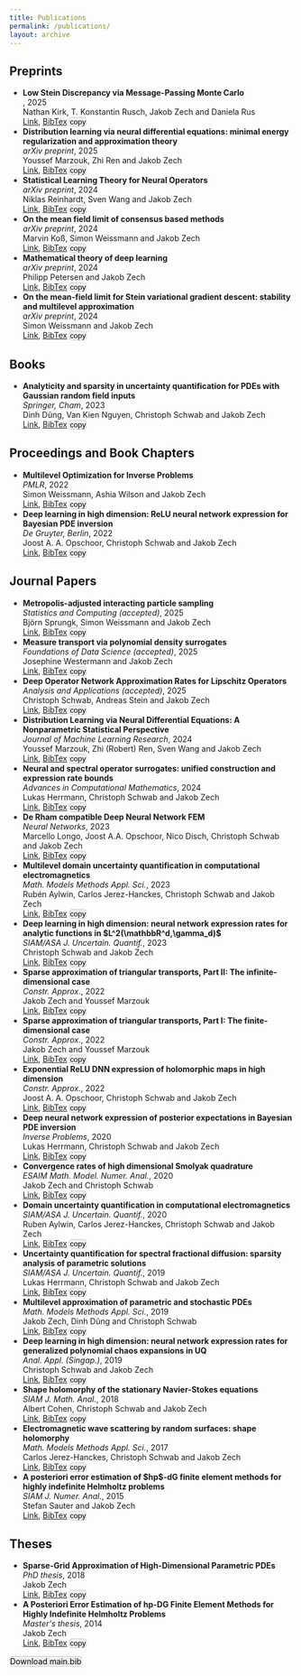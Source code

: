 ```yaml
---
title: Publications
permalink: /publications/
layout: archive
---
```


<script type="text/javascript" async
  src="https://cdnjs.cloudflare.com/ajax/libs/mathjax/2.7.7/MathJax.js?config=TeX-MML-AM_CHTML">
</script>

<script>
function copyToClipboard(text) {
    navigator.clipboard.writeText(text).then(function() {
        alert('BibTeX entry copied to clipboard!');
    }, function(err) {
        console.error('Could not copy text: ', err);
    });
}
</script>


<h2>Preprints</h2>
<ul class="my-publication-list">
<li><b>Low Stein Discrepancy via Message-Passing Monte Carlo</b><br />
<i></i>, 2025<br>
Nathan Kirk, T. Konstantin Rusch, Jakob Zech and Daniela Rus<br>
<a href="https://arxiv.org/abs/2503.21103">Link</a>, <a href="/publications/Kirk2025Stein.html">BibTex</a> <button onclick='copyToClipboard("@misc{Kirk2025Stein,\n    Author = {Kirk, Nathan and Rusch, T. Konstantin and Zech, Jakob and Rus, Daniela},\n    Title = {Low Stein Discrepancy via Message-Passing Monte Carlo},\n    Year = {2025},\n    Eprint = {arXiv:2503.21103},\n    Url = {https://arxiv.org/abs/2503.21103}\n}\n")' style='padding:0px; background-color:#f0f0f0;border:1px solid #ccc;cursor:pointer;border-radius:5px;'>copy</button></li>
<li><b>Distribution learning via neural differential equations: minimal energy regularization and approximation theory</b><br />
<i>arXiv preprint</i>, 2025<br>
Youssef Marzouk, Zhi Ren and Jakob Zech<br>
<a href="https://arxiv.org/abs/2502.03795">Link</a>, <a href="/publications/Marzouk2025Node.html">BibTex</a> <button onclick='copyToClipboard("@misc{Marzouk2025Node,\n    Author = {Marzouk, Youssef and Ren, Zhi and Zech, Jakob},\n    Title = {Distribution learning via neural differential equations: minimal energy regularization and approximation theory},\n    Year = {2025},\n    Journal = {arXiv preprint},\n    Url = {https://arxiv.org/abs/2502.03795}\n}\n")' style='padding:0px; background-color:#f0f0f0;border:1px solid #ccc;cursor:pointer;border-radius:5px;'>copy</button></li>
<li><b>Statistical Learning Theory for Neural Operators</b><br />
<i>arXiv preprint</i>, 2024<br>
Niklas Reinhardt, Sven Wang and Jakob Zech<br>
<a href="https://arxiv.org/abs/2412.17582">Link</a>, <a href="/publications/Reinhardt2024Operator.html">BibTex</a> <button onclick='copyToClipboard("@misc{Reinhardt2024Operator,\n    Author = {Reinhardt, Niklas and Wang, Sven and Zech, Jakob},\n    Title = {Statistical Learning Theory for Neural Operators},\n    Year = {2024},\n    Journal = {arXiv preprint},\n    Url = {https://arxiv.org/abs/2412.17582}\n}\n")' style='padding:0px; background-color:#f0f0f0;border:1px solid #ccc;cursor:pointer;border-radius:5px;'>copy</button></li>
<li><b>On the mean field limit of consensus based methods</b><br />
<i>arXiv preprint</i>, 2024<br>
Marvin Koß, Simon Weissmann and Jakob Zech<br>
<a href="https://arxiv.org/abs/2409.03518">Link</a>, <a href="/publications/Koss2024Consensus.html">BibTex</a> <button onclick='copyToClipboard("@misc{Koss2024Consensus,\n    Author = {Koß, Marvin and Weissmann, Simon and Zech, Jakob},\n    Title = {On the mean field limit of consensus based methods},\n    Year = {2024},\n    Journal = {arXiv preprint},\n    Url = {https://arxiv.org/abs/2409.03518}\n}\n")' style='padding:0px; background-color:#f0f0f0;border:1px solid #ccc;cursor:pointer;border-radius:5px;'>copy</button></li>
<li><b>Mathematical theory of deep learning</b><br />
<i>arXiv preprint</i>, 2024<br>
Philipp Petersen and Jakob Zech<br>
<a href="https://arxiv.org/abs/2407.18384">Link</a>, <a href="/publications/Petersen2024Deep.html">BibTex</a> <button onclick='copyToClipboard("@misc{Petersen2024Deep,\n    Author = {Petersen, Philipp and Zech, Jakob},\n    Title = {Mathematical theory of deep learning},\n    Year = {2024},\n    Journal = {arXiv preprint},\n    Url = {https://arxiv.org/abs/2407.18384}\n}\n")' style='padding:0px; background-color:#f0f0f0;border:1px solid #ccc;cursor:pointer;border-radius:5px;'>copy</button></li>
<li><b>On the mean-field limit for Stein variational gradient descent: stability and multilevel approximation</b><br />
<i>arXiv preprint</i>, 2024<br>
Simon Weissmann and Jakob Zech<br>
<a href="https://arxiv.org/abs/2402.01320">Link</a>, <a href="/publications/Weissmann2024Stein.html">BibTex</a> <button onclick='copyToClipboard("@article{Weissmann2024Stein,\n    Author = {Weissmann, Simon and Zech, Jakob},\n    Title = {On the mean-field limit for Stein variational gradient descent: stability and multilevel approximation},\n    Year = {2024},\n    Journal = {arXiv preprint},\n    Url = {https://arxiv.org/abs/2402.01320}\n}\n")' style='padding:0px; background-color:#f0f0f0;border:1px solid #ccc;cursor:pointer;border-radius:5px;'>copy</button></li>
</ul>

<h2>Books</h2>
<ul class="my-publication-list">
<li><b>Analyticity and sparsity in uncertainty quantification for PDEs with Gaussian random field inputs</b><br />
<i>Springer, Cham</i>, 2023<br>
Dinh Dũng, Van Kien Nguyen, Christoph Schwab and Jakob Zech<br>
<a href="https://doi.org/10.1007/978-3-031-38384-7">Link</a>, <a href="/publications/Dung2023Gaussian.html">BibTex</a> <button onclick='copyToClipboard("@book{Dung2023Gaussian,\n    AUTHOR = {D\\textasciitilde {u}ng, Dinh and Nguyen, Van Kien and Schwab, Christoph and Zech, Jakob},\n    TITLE = {Analyticity and sparsity in uncertainty quantification for {PDE}s with {G}aussian random field inputs},\n    SERIES = {Lecture Notes in Mathematics},\n    VOLUME = {2334},\n    PUBLISHER = {Springer, Cham},\n    YEAR = {2023},\n    PAGES = {xv+205},\n    ISBN = {978-3-031-38383-0; 978-3-031-38384-7},\n    MRCLASS = {65C20 (35B30 35J15 35J47 65D40 65N21)},\n    MRNUMBER = {4689622},\n    DOI = {10.1007/978-3-031-38384-7},\n    URL = {https://doi.org/10.1007/978-3-031-38384-7}\n}\n")' style='padding:0px; background-color:#f0f0f0;border:1px solid #ccc;cursor:pointer;border-radius:5px;'>copy</button></li>
</ul>

<h2>Proceedings and Book Chapters</h2>
<ul class="my-publication-list">
<li><b>Multilevel Optimization for Inverse Problems</b><br />
<i>PMLR</i>, 2022<br>
Simon Weissmann, Ashia Wilson and Jakob Zech<br>
<a href="https://proceedings.mlr.press/v178/weissmann22a.html">Link</a>, <a href="/publications/Weissmann2022Optimization.html">BibTex</a> <button onclick='copyToClipboard("@InProceedings{Weissmann2022Optimization,\n    author = {Weissmann, Simon and Wilson, Ashia and Zech, Jakob},\n    editor = {Loh, Po-Ling and Raginsky, Maxim},\n    title = {Multilevel Optimization for Inverse Problems},\n    booktitle = {Proceedings of Thirty Fifth Conference on Learning Theory},\n    pages = {5489--5524},\n    year = {2022},\n    volume = {178},\n    series = {Proceedings of Machine Learning Research},\n    month = {02--05 Jul},\n    publisher = {PMLR},\n    pdf = {https://proceedings.mlr.press/v178/weissmann22a/weissmann22a.pdf},\n    url = {https://proceedings.mlr.press/v178/weissmann22a.html}\n}\n")' style='padding:0px; background-color:#f0f0f0;border:1px solid #ccc;cursor:pointer;border-radius:5px;'>copy</button></li>
<li><b>Deep learning in high dimension: ReLU neural network expression for Bayesian PDE inversion</b><br />
<i>De Gruyter, Berlin</i>, 2022<br>
Joost A. A. Opschoor, Christoph Schwab and Jakob Zech<br>
<a href="https://doi.org/10.1515/9783110695984-015">Link</a>, <a href="/publications/Opschoor2022Bayesian.html">BibTex</a> <button onclick='copyToClipboard("@incollection{Opschoor2022Bayesian,\n    AUTHOR = {Opschoor, Joost A. A. and Schwab, Christoph and Zech, Jakob},\n    TITLE = {Deep learning in high dimension: {R}e{LU} neural network expression for {B}ayesian {PDE} inversion},\n    BOOKTITLE = {Optimization and control for partial differential equations---uncertainty quantification, open and closed-loop control, and shape optimization},\n    SERIES = {Radon Ser. Comput. Appl. Math.},\n    VOLUME = {29},\n    PAGES = {419--462},\n    PUBLISHER = {De Gruyter, Berlin},\n    YEAR = {2022},\n    ISBN = {978-3-11-069596-0; 978-3-11-069598-4; 978-3-11-069600-4},\n    MRCLASS = {68T07 (35R30 62F15 62M45 65N21)},\n    MRNUMBER = {4409717},\n    DOI = {10.1515/9783110695984-015},\n    URL = {https://doi.org/10.1515/9783110695984-015}\n}\n")' style='padding:0px; background-color:#f0f0f0;border:1px solid #ccc;cursor:pointer;border-radius:5px;'>copy</button></li>
</ul>

<h2>Journal Papers</h2>
<ul class="my-publication-list">
<li><b>Metropolis-adjusted interacting particle sampling</b><br />
<i>Statistics and Computing (accepted)</i>, 2025<br>
Björn Sprungk, Simon Weissmann and Jakob Zech<br>
<a href="https://arxiv.org/abs/2312.13889">Link</a>, <a href="/publications/Sprungk2025Metropolis.html">BibTex</a> <button onclick='copyToClipboard("@article{Sprungk2025Metropolis,\n    Author = {Sprungk, Björn and Weissmann, Simon and Zech, Jakob},\n    Title = {Metropolis-adjusted interacting particle sampling},\n    Year = {2025},\n    Journal = {Statistics and Computing (accepted)},\n    Url = {https://arxiv.org/abs/2312.13889}\n}\n")' style='padding:0px; background-color:#f0f0f0;border:1px solid #ccc;cursor:pointer;border-radius:5px;'>copy</button></li>
<li><b>Measure transport via polynomial density surrogates</b><br />
<i>Foundations of Data Science (accepted)</i>, 2025<br>
Josephine Westermann and Jakob Zech<br>
<a href="https://arxiv.org/abs/2311.04172">Link</a>, <a href="/publications/Westermann2025Transport.html">BibTex</a> <button onclick='copyToClipboard("@article{Westermann2025Transport,\n    Author = {Westermann, Josephine and Zech, Jakob},\n    Title = {Measure transport via polynomial density surrogates},\n    Year = {2025},\n    Journal = {Foundations of Data Science (accepted)},\n    Url = {https://arxiv.org/abs/2311.04172}\n}\n")' style='padding:0px; background-color:#f0f0f0;border:1px solid #ccc;cursor:pointer;border-radius:5px;'>copy</button></li>
<li><b>Deep Operator Network Approximation Rates for Lipschitz Operators</b><br />
<i>Analysis and Applications (accepted)</i>, 2025<br>
Christoph Schwab, Andreas Stein and Jakob Zech<br>
<a href="https://arxiv.org/abs/2307.09835">Link</a>, <a href="/publications/Schwab2025Lipschitz.html">BibTex</a> <button onclick='copyToClipboard("@article{Schwab2025Lipschitz,\n    Author = {Schwab, Christoph and Stein, Andreas and Zech, Jakob},\n    Title = {Deep Operator Network Approximation Rates for Lipschitz Operators},\n    Year = {2025},\n    Journal = {Analysis and Applications (accepted)},\n    Url = {https://arxiv.org/abs/2307.09835}\n}\n")' style='padding:0px; background-color:#f0f0f0;border:1px solid #ccc;cursor:pointer;border-radius:5px;'>copy</button></li>
<li><b>Distribution Learning via Neural Differential Equations: A Nonparametric Statistical Perspective</b><br />
<i>Journal of Machine Learning Research</i>, 2024<br>
Youssef Marzouk, Zhi (Robert) Ren, Sven Wang and Jakob Zech<br>
<a href="http://jmlr.org/papers/v25/23-1280.html">Link</a>, <a href="/publications/Marzouk2023Distribution.html">BibTex</a> <button onclick='copyToClipboard("@article{Marzouk2023Distribution,\n    author = {Marzouk, Youssef and Ren, Zhi (Robert) and Wang, Sven and Zech, Jakob},\n    title = {Distribution Learning via Neural Differential Equations: A Nonparametric Statistical Perspective},\n    journal = {Journal of Machine Learning Research},\n    year = {2024},\n    volume = {25},\n    number = {232},\n    pages = {1--61},\n    url = {http://jmlr.org/papers/v25/23-1280.html}\n}\n")' style='padding:0px; background-color:#f0f0f0;border:1px solid #ccc;cursor:pointer;border-radius:5px;'>copy</button></li>
<li><b>Neural and spectral operator surrogates: unified construction and expression rate bounds</b><br />
<i>Advances in Computational Mathematics</i>, 2024<br>
Lukas Herrmann, Christoph Schwab and Jakob Zech<br>
<a href="https://doi.org/10.1007/s10444-024-10171-2">Link</a>, <a href="/publications/Herrmann2024Operator.html">BibTex</a> <button onclick='copyToClipboard("@Article{Herrmann2024Operator,\n    author = {Herrmann, Lukas and Schwab, Christoph and Zech, Jakob},\n    title = {Neural and spectral operator surrogates: unified construction and expression rate bounds},\n    journal = {Advances in Computational Mathematics},\n    year = {2024},\n    month = {Jul},\n    day = {15},\n    volume = {50},\n    number = {4},\n    pages = {72},\n    issn = {1572-9044},\n    doi = {10.1007/s10444-024-10171-2},\n    url = {https://doi.org/10.1007/s10444-024-10171-2}\n}\n")' style='padding:0px; background-color:#f0f0f0;border:1px solid #ccc;cursor:pointer;border-radius:5px;'>copy</button></li>
<li><b>De Rham compatible Deep Neural Network FEM</b><br />
<i>Neural Networks</i>, 2023<br>
Marcello Longo, Joost A.A. Opschoor, Nico Disch, Christoph Schwab and Jakob Zech<br>
<a href="https://www.sciencedirect.com/science/article/pii/S0893608023003088">Link</a>, <a href="/publications/Longo2023DeRham.html">BibTex</a> <button onclick='copyToClipboard("@article{Longo2023DeRham,\n    author = {Longo, Marcello and Opschoor, Joost A.A. and Disch, Nico and Schwab, Christoph and Zech, Jakob},\n    title = {De Rham compatible Deep Neural Network FEM},\n    journal = {Neural Networks},\n    volume = {165},\n    pages = {721-739},\n    year = {2023},\n    issn = {0893-6080},\n    doi = {https://doi.org/10.1016/j.neunet.2023.06.008},\n    url = {https://www.sciencedirect.com/science/article/pii/S0893608023003088},\n    keywords = {De Rham complex, Finite Elements, Lavrentiev gap, Neural networks, PINNs}\n}\n")' style='padding:0px; background-color:#f0f0f0;border:1px solid #ccc;cursor:pointer;border-radius:5px;'>copy</button></li>
<li><b>Multilevel domain uncertainty quantification in computational electromagnetics</b><br />
<i>Math. Models Methods Appl. Sci.</i>, 2023<br>
Rubén Aylwin, Carlos Jerez-Hanckes, Christoph Schwab and Jakob Zech<br>
<a href="https://doi.org/10.1142/S0218202523500264">Link</a>, <a href="/publications/Aylwin2023Maxwell.html">BibTex</a> <button onclick='copyToClipboard("@article{Aylwin2023Maxwell,\n    AUTHOR = {Aylwin, Rub\&#39;{e}n and Jerez-Hanckes, Carlos and Schwab, Christoph and Zech, Jakob},\n    TITLE = {Multilevel domain uncertainty quantification in computational electromagnetics},\n    JOURNAL = {Math. Models Methods Appl. Sci.},\n    FJOURNAL = {Mathematical Models and Methods in Applied Sciences},\n    VOLUME = {33},\n    YEAR = {2023},\n    NUMBER = {4},\n    PAGES = {877--921},\n    ISSN = {0218-2025,1793-6314},\n    MRCLASS = {35A20 (32D05 35B30 35Q61)},\n    MRNUMBER = {4590315},\n    DOI = {10.1142/S0218202523500264},\n    URL = {https://doi.org/10.1142/S0218202523500264}\n}\n")' style='padding:0px; background-color:#f0f0f0;border:1px solid #ccc;cursor:pointer;border-radius:5px;'>copy</button></li>
<li><b>Deep learning in high dimension: neural network expression rates for analytic functions in $L^2(\mathbbR^d,\gamma_d)$</b><br />
<i>SIAM/ASA J. Uncertain. Quantif.</i>, 2023<br>
Christoph Schwab and Jakob Zech<br>
<a href="https://doi.org/10.1137/21M1462738">Link</a>, <a href="/publications/Schwab2023Deep.html">BibTex</a> <button onclick='copyToClipboard("@article{Schwab2023Deep,\n    AUTHOR = {Schwab, Christoph and Zech, Jakob},\n    TITLE = {Deep learning in high dimension: neural network expression rates for analytic functions in {$L^2(\mathbb{R}^d,\gamma\_d)$}},\n    JOURNAL = {SIAM/ASA J. Uncertain. Quantif.},\n    FJOURNAL = {SIAM/ASA Journal on Uncertainty Quantification},\n    VOLUME = {11},\n    YEAR = {2023},\n    NUMBER = {1},\n    PAGES = {199--234},\n    ISSN = {2166-2525},\n    MRCLASS = {41A63 (33C45 41A46 68T07)},\n    MRNUMBER = {4555161},\n    MRREVIEWER = {Bao\ Huai\ Sheng},\n    DOI = {10.1137/21M1462738},\n    URL = {https://doi.org/10.1137/21M1462738}\n}\n")' style='padding:0px; background-color:#f0f0f0;border:1px solid #ccc;cursor:pointer;border-radius:5px;'>copy</button></li>
<li><b>Sparse approximation of triangular transports, Part II: The infinite-dimensional case</b><br />
<i>Constr. Approx.</i>, 2022<br>
Jakob Zech and Youssef Marzouk<br>
<a href="https://doi.org/10.1007/s00365-022-09570-9">Link</a>, <a href="/publications/Zech2022Transport2.html">BibTex</a> <button onclick='copyToClipboard("@article{Zech2022Transport2,\n    AUTHOR = {Zech, Jakob and Marzouk, Youssef},\n    TITLE = {Sparse approximation of triangular transports, {P}art {II}: {T}he infinite-dimensional case},\n    JOURNAL = {Constr. Approx.},\n    FJOURNAL = {Constructive Approximation. An International Journal for Approximations and Expansions},\n    VOLUME = {55},\n    YEAR = {2022},\n    NUMBER = {3},\n    PAGES = {987--1036},\n    ISSN = {0176-4276,1432-0940},\n    MRCLASS = {62D05 (41A10 41A25 41A46)},\n    MRNUMBER = {4434029},\n    DOI = {10.1007/s00365-022-09570-9},\n    URL = {https://doi.org/10.1007/s00365-022-09570-9}\n}\n")' style='padding:0px; background-color:#f0f0f0;border:1px solid #ccc;cursor:pointer;border-radius:5px;'>copy</button></li>
<li><b>Sparse approximation of triangular transports, Part I: The finite-dimensional case</b><br />
<i>Constr. Approx.</i>, 2022<br>
Jakob Zech and Youssef Marzouk<br>
<a href="https://doi.org/10.1007/s00365-022-09569-2">Link</a>, <a href="/publications/Zech2022Transport1.html">BibTex</a> <button onclick='copyToClipboard("@article{Zech2022Transport1,\n    AUTHOR = {Zech, Jakob and Marzouk, Youssef},\n    TITLE = {Sparse approximation of triangular transports, {P}art {I}: {T}he finite-dimensional case},\n    JOURNAL = {Constr. Approx.},\n    FJOURNAL = {Constructive Approximation. An International Journal for Approximations and Expansions},\n    VOLUME = {55},\n    YEAR = {2022},\n    NUMBER = {3},\n    PAGES = {919--986},\n    ISSN = {0176-4276,1432-0940},\n    MRCLASS = {49Q22 (32D05 41A10 41A25 41A46 62D99 65D15)},\n    MRNUMBER = {4434028},\n    MRREVIEWER = {Jos\&#39;{e}\ Alberto\ Iglesias Mart\&#39;{\i}nez},\n    DOI = {10.1007/s00365-022-09569-2},\n    URL = {https://doi.org/10.1007/s00365-022-09569-2}\n}\n")' style='padding:0px; background-color:#f0f0f0;border:1px solid #ccc;cursor:pointer;border-radius:5px;'>copy</button></li>
<li><b>Exponential ReLU DNN expression of holomorphic maps in high dimension</b><br />
<i>Constr. Approx.</i>, 2022<br>
Joost A. A. Opschoor, Christoph Schwab and Jakob Zech<br>
<a href="https://doi.org/10.1007/s00365-021-09542-5">Link</a>, <a href="/publications/Opschoor2022Holomorphic.html">BibTex</a> <button onclick='copyToClipboard("@article{Opschoor2022Holomorphic,\n    AUTHOR = {Opschoor, Joost A. A. and Schwab, Christoph and Zech, Jakob},\n    TITLE = {Exponential {R}e{LU} {DNN} expression of holomorphic maps in high dimension},\n    JOURNAL = {Constr. Approx.},\n    FJOURNAL = {Constructive Approximation. An International Journal for Approximations and Expansions},\n    VOLUME = {55},\n    YEAR = {2022},\n    NUMBER = {1},\n    PAGES = {537--582},\n    ISSN = {0176-4276},\n    MRCLASS = {41A46 (41A63 68T07)},\n    MRNUMBER = {4376568},\n    MRREVIEWER = {Agnieszka Lisowska},\n    DOI = {10.1007/s00365-021-09542-5},\n    URL = {https://doi.org/10.1007/s00365-021-09542-5}\n}\n")' style='padding:0px; background-color:#f0f0f0;border:1px solid #ccc;cursor:pointer;border-radius:5px;'>copy</button></li>
<li><b>Deep neural network expression of posterior expectations in Bayesian PDE inversion</b><br />
<i>Inverse Problems</i>, 2020<br>
Lukas Herrmann, Christoph Schwab and Jakob Zech<br>
<a href="https://doi.org/10.1088/1361-6420/abaf64">Link</a>, <a href="/publications/Herrmann2020Bayesian.html">BibTex</a> <button onclick='copyToClipboard("@article{Herrmann2020Bayesian,\n    AUTHOR = {Herrmann, Lukas and Schwab, Christoph and Zech, Jakob},\n    TITLE = {Deep neural network expression of posterior expectations in {B}ayesian {PDE} inversion},\n    JOURNAL = {Inverse Problems},\n    FJOURNAL = {Inverse Problems. An International Journal on the Theory and Practice of Inverse Problems, Inverse Methods and Computerized Inversion of Data},\n    VOLUME = {36},\n    YEAR = {2020},\n    NUMBER = {12},\n    PAGES = {125011, 32},\n    ISSN = {0266-5611,1361-6420},\n    MRCLASS = {62F15 (65J22)},\n    MRNUMBER = {4186180},\n    DOI = {10.1088/1361-6420/abaf64},\n    URL = {https://doi.org/10.1088/1361-6420/abaf64}\n}\n")' style='padding:0px; background-color:#f0f0f0;border:1px solid #ccc;cursor:pointer;border-radius:5px;'>copy</button></li>
<li><b>Convergence rates of high dimensional Smolyak quadrature</b><br />
<i>ESAIM Math. Model. Numer. Anal.</i>, 2020<br>
Jakob Zech and Christoph Schwab<br>
<a href="https://doi.org/10.1051/m2an/2020003">Link</a>, <a href="/publications/Zech2020Smolyak.html">BibTex</a> <button onclick='copyToClipboard("@article{Zech2020Smolyak,\n    AUTHOR = {Zech, Jakob and Schwab, Christoph},\n    TITLE = {Convergence rates of high dimensional {S}molyak quadrature},\n    JOURNAL = {ESAIM Math. Model. Numer. Anal.},\n    FJOURNAL = {ESAIM. Mathematical Modelling and Numerical Analysis},\n    VOLUME = {54},\n    YEAR = {2020},\n    NUMBER = {4},\n    PAGES = {1259--1307},\n    ISSN = {2822-7840,2804-7214},\n    MRCLASS = {65D30},\n    MRNUMBER = {4113052},\n    MRREVIEWER = {Alexandru\ Ioan\ Mitrea},\n    DOI = {10.1051/m2an/2020003},\n    URL = {https://doi.org/10.1051/m2an/2020003}\n}\n")' style='padding:0px; background-color:#f0f0f0;border:1px solid #ccc;cursor:pointer;border-radius:5px;'>copy</button></li>
<li><b>Domain uncertainty quantification in computational electromagnetics</b><br />
<i>SIAM/ASA J. Uncertain. Quantif.</i>, 2020<br>
Ruben Aylwin, Carlos Jerez-Hanckes, Christoph Schwab and Jakob Zech<br>
<a href="https://doi.org/10.1137/19M1239374">Link</a>, <a href="/publications/Aylwin2020Maxwell.html">BibTex</a> <button onclick='copyToClipboard("@article{Aylwin2020Maxwell,\n    AUTHOR = {Aylwin, Ruben and Jerez-Hanckes, Carlos and Schwab, Christoph and Zech, Jakob},\n    TITLE = {Domain uncertainty quantification in computational electromagnetics},\n    JOURNAL = {SIAM/ASA J. Uncertain. Quantif.},\n    FJOURNAL = {SIAM/ASA Journal on Uncertainty Quantification},\n    VOLUME = {8},\n    YEAR = {2020},\n    NUMBER = {1},\n    PAGES = {301--341},\n    ISSN = {2166-2525},\n    MRCLASS = {65C05 (62F15 65N30 78A25)},\n    MRNUMBER = {4065644},\n    MRREVIEWER = {Charles-Edouard\ Br\&#39;{e}hier},\n    DOI = {10.1137/19M1239374},\n    URL = {https://doi.org/10.1137/19M1239374}\n}\n")' style='padding:0px; background-color:#f0f0f0;border:1px solid #ccc;cursor:pointer;border-radius:5px;'>copy</button></li>
<li><b>Uncertainty quantification for spectral fractional diffusion: sparsity analysis of parametric solutions</b><br />
<i>SIAM/ASA J. Uncertain. Quantif.</i>, 2019<br>
Lukas Herrmann, Christoph Schwab and Jakob Zech<br>
<a href="https://doi.org/10.1137/18M1176063">Link</a>, <a href="/publications/Herrmann2019Fractional.html">BibTex</a> <button onclick='copyToClipboard("@article{Herrmann2019Fractional,\n    AUTHOR = {Herrmann, Lukas and Schwab, Christoph and Zech, Jakob},\n    TITLE = {Uncertainty quantification for spectral fractional diffusion: sparsity analysis of parametric solutions},\n    JOURNAL = {SIAM/ASA J. Uncertain. Quantif.},\n    FJOURNAL = {SIAM/ASA Journal on Uncertainty Quantification},\n    VOLUME = {7},\n    YEAR = {2019},\n    NUMBER = {3},\n    PAGES = {913--947},\n    ISSN = {2166-2525},\n    MRCLASS = {65N75 (26A33 35R11)},\n    MRNUMBER = {3982685},\n    MRREVIEWER = {Mir\ Sajjad\ Hashemi},\n    DOI = {10.1137/18M1176063},\n    URL = {https://doi.org/10.1137/18M1176063}\n}\n")' style='padding:0px; background-color:#f0f0f0;border:1px solid #ccc;cursor:pointer;border-radius:5px;'>copy</button></li>
<li><b>Multilevel approximation of parametric and stochastic PDEs</b><br />
<i>Math. Models Methods Appl. Sci.</i>, 2019<br>
Jakob Zech, Dinh Dũng and Christoph Schwab<br>
<a href="https://doi.org/10.1142/S0218202519500349">Link</a>, <a href="/publications/Zech2019Multilevel.html">BibTex</a> <button onclick='copyToClipboard("@article{Zech2019Multilevel,\n    AUTHOR = {Zech, Jakob and D\\textasciitilde {u}ng, Dinh and Schwab, Christoph},\n    TITLE = {Multilevel approximation of parametric and stochastic {PDE}s},\n    JOURNAL = {Math. Models Methods Appl. Sci.},\n    FJOURNAL = {Mathematical Models and Methods in Applied Sciences},\n    VOLUME = {29},\n    YEAR = {2019},\n    NUMBER = {9},\n    PAGES = {1753--1817},\n    ISSN = {0218-2025,1793-6314},\n    MRCLASS = {65D30 (32D05 35A35 35B30 35R60)},\n    MRNUMBER = {3997838},\n    DOI = {10.1142/S0218202519500349},\n    URL = {https://doi.org/10.1142/S0218202519500349}\n}\n")' style='padding:0px; background-color:#f0f0f0;border:1px solid #ccc;cursor:pointer;border-radius:5px;'>copy</button></li>
<li><b>Deep learning in high dimension: neural network expression rates for generalized polynomial chaos expansions in UQ</b><br />
<i>Anal. Appl. (Singap.)</i>, 2019<br>
Christoph Schwab and Jakob Zech<br>
<a href="https://doi.org/10.1142/S0219530518500203">Link</a>, <a href="/publications/Schwab2019Deep.html">BibTex</a> <button onclick='copyToClipboard("@article{Schwab2019Deep,\n    AUTHOR = {Schwab, Christoph and Zech, Jakob},\n    TITLE = {Deep learning in high dimension: neural network expression rates for generalized polynomial chaos expansions in {UQ}},\n    JOURNAL = {Anal. Appl. (Singap.)},\n    FJOURNAL = {Analysis and Applications},\n    VOLUME = {17},\n    YEAR = {2019},\n    NUMBER = {1},\n    PAGES = {19--55},\n    ISSN = {0219-5305,1793-6861},\n    MRCLASS = {68Q32 (35R60 41A25 41A46)},\n    MRNUMBER = {3894732},\n    DOI = {10.1142/S0219530518500203},\n    URL = {https://doi.org/10.1142/S0219530518500203}\n}\n")' style='padding:0px; background-color:#f0f0f0;border:1px solid #ccc;cursor:pointer;border-radius:5px;'>copy</button></li>
<li><b>Shape holomorphy of the stationary Navier-Stokes equations</b><br />
<i>SIAM J. Math. Anal.</i>, 2018<br>
Albert Cohen, Christoph Schwab and Jakob Zech<br>
<a href="https://doi.org/10.1137/16M1099406">Link</a>, <a href="/publications/Cohen2018NavierStokes.html">BibTex</a> <button onclick='copyToClipboard("@article{Cohen2018NavierStokes,\n    AUTHOR = {Cohen, Albert and Schwab, Christoph and Zech, Jakob},\n    TITLE = {Shape holomorphy of the stationary {N}avier-{S}tokes equations},\n    JOURNAL = {SIAM J. Math. Anal.},\n    FJOURNAL = {SIAM Journal on Mathematical Analysis},\n    VOLUME = {50},\n    YEAR = {2018},\n    NUMBER = {2},\n    PAGES = {1720--1752},\n    ISSN = {0036-1410,1095-7154},\n    MRCLASS = {35Q30},\n    MRNUMBER = {3780742},\n    MRREVIEWER = {Isabelle\ Gruais},\n    DOI = {10.1137/16M1099406},\n    URL = {https://doi.org/10.1137/16M1099406}\n}\n")' style='padding:0px; background-color:#f0f0f0;border:1px solid #ccc;cursor:pointer;border-radius:5px;'>copy</button></li>
<li><b>Electromagnetic wave scattering by random surfaces: shape holomorphy</b><br />
<i>Math. Models Methods Appl. Sci.</i>, 2017<br>
Carlos Jerez-Hanckes, Christoph Schwab and Jakob Zech<br>
<a href="https://doi.org/10.1142/S0218202517500439">Link</a>, <a href="/publications/Jerez2017Maxwell.html">BibTex</a> <button onclick='copyToClipboard("@article{Jerez2017Maxwell,\n    AUTHOR = {Jerez-Hanckes, Carlos and Schwab, Christoph and Zech, Jakob},\n    TITLE = {Electromagnetic wave scattering by random surfaces: shape holomorphy},\n    JOURNAL = {Math. Models Methods Appl. Sci.},\n    FJOURNAL = {Mathematical Models and Methods in Applied Sciences},\n    VOLUME = {27},\n    YEAR = {2017},\n    NUMBER = {12},\n    PAGES = {2229--2259},\n    ISSN = {0218-2025,1793-6314},\n    MRCLASS = {35Q60 (32D05 35A20 35B30 35P25 35Q61)},\n    MRNUMBER = {3703557},\n    MRREVIEWER = {Dirk\ Pauly},\n    DOI = {10.1142/S0218202517500439},\n    URL = {https://doi.org/10.1142/S0218202517500439}\n}\n")' style='padding:0px; background-color:#f0f0f0;border:1px solid #ccc;cursor:pointer;border-radius:5px;'>copy</button></li>
<li><b>A posteriori error estimation of $hp$-dG finite element methods for highly indefinite Helmholtz problems</b><br />
<i>SIAM J. Numer. Anal.</i>, 2015<br>
Stefan Sauter and Jakob Zech<br>
<a href="https://doi.org/10.1137/140973955">Link</a>, <a href="/publications/Sauter2015Helmholtz.html">BibTex</a> <button onclick='copyToClipboard("@article{Sauter2015Helmholtz,\n    AUTHOR = {Sauter, Stefan and Zech, Jakob},\n    TITLE = {A posteriori error estimation of {$hp$}-d{G} finite element methods for highly indefinite {H}elmholtz problems},\n    JOURNAL = {SIAM J. Numer. Anal.},\n    FJOURNAL = {SIAM Journal on Numerical Analysis},\n    VOLUME = {53},\n    YEAR = {2015},\n    NUMBER = {5},\n    PAGES = {2414--2440},\n    ISSN = {0036-1429,1095-7170},\n    MRCLASS = {65N30 (65N15 65N35 65N50)},\n    MRNUMBER = {3504600},\n    MRREVIEWER = {Herbert\ Egger},\n    DOI = {10.1137/140973955},\n    URL = {https://doi.org/10.1137/140973955}\n}\n")' style='padding:0px; background-color:#f0f0f0;border:1px solid #ccc;cursor:pointer;border-radius:5px;'>copy</button></li>
</ul>

<h2>Theses</h2>
<ul class="my-publication-list">
<li><b>Sparse-Grid Approximation of High-Dimensional Parametric PDEs</b><br />
<i>PhD thesis</i>, 2018<br>
Jakob Zech<br>
<a href="https://www.research-collection.ethz.ch/handle/20.500.11850/340651">Link</a>, <a href="/publications/Zech2018Dissertation.html">BibTex</a> <button onclick='copyToClipboard("@phdthesis{Zech2018Dissertation,\n    AUTHOR = {Zech, Jakob},\n    TITLE = {Sparse-{G}rid {A}pproximation of {H}igh-{D}imensional {P}arametric {PDE}s},\n    YEAR = {2018},\n    MRCLASS = {Thesis},\n    DOI = {http://dx.doi.org/10.3929/ethz-b-000340651},\n    Url = {https://www.research-collection.ethz.ch/handle/20.500.11850/340651}\n}\n")' style='padding:0px; background-color:#f0f0f0;border:1px solid #ccc;cursor:pointer;border-radius:5px;'>copy</button></li>
<li><b>A Posteriori Error Estimation of hp-DG Finite Element Methods for Highly Indefinite Helmholtz Problems</b><br />
<i>Master's thesis</i>, 2014<br>
Jakob Zech<br>
<a href="https://www.math.uzh.ch/compmath/fileadmin/user/stas/compmath/Abschlussarbeiten/masterarbeit.zech.jakob.052014.pdf">Link</a>, <a href="/publications/Zech2014Master.html">BibTex</a> <button onclick='copyToClipboard("@mastersthesis{Zech2014Master,\n    author = {Zech, Jakob},\n    title = {A Posteriori Error Estimation of hp-DG Finite Element Methods for Highly Indefinite Helmholtz Problems},\n    school = {ETH Zürich and Universität Zürich},\n    year = {2014},\n    advisor = {Prof. Dr. Stefan Sauter},\n    url = {https://www.math.uzh.ch/compmath/fileadmin/user/stas/compmath/Abschlussarbeiten/masterarbeit.zech.jakob.052014.pdf},\n    type = {Master&#39;s thesis}\n}\n")' style='padding:0px; background-color:#f0f0f0;border:1px solid #ccc;cursor:pointer;border-radius:5px;'>copy</button></li>
</ul>
<a href="/files/main.bib" download="main.bib" style="padding:0px;background-color:#f0f0f0;border:1px solid #ccc;cursor:pointer;border-radius:5px;display:inline-block;text-decoration:none;color:black;">Download main.bib</a>

<script>
    window.onload = function() {
        let count = 0;
        const lists = document.getElementsByClassName('my-publication-list');

        for (let list of lists) {
            const items = list.getElementsByTagName('li');
            count += items.length;
        }
        count -= 2; // Subtract 2 for the last two theses

        // Enumerate items in reverse
        for (let list of lists) {
            const items = list.getElementsByTagName('li');
            for (let item of items) {
                if (count > 0) {
                    item.innerHTML = `<b>[${count}]</b> ` + item.innerHTML;
                }
                count--;
            }
        }
    }
</script>
